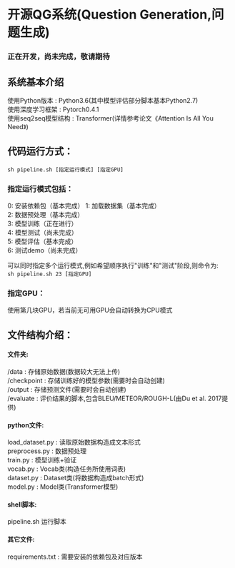 # 开源QG系统(Question Generation,问题生成)
### 正在开发，尚未完成，敬请期待


## 系统基本介绍
使用Python版本 : Python3.6(其中模型评估部分脚本基本Python2.7)  
使用深度学习框架 : Pytorch0.4.1  
使用seq2seq模型结构 : Transformer(详情参考论文《Attention Is All You Need》)  


## 代码运行方式：
`sh pipeline.sh [指定运行模式] [指定GPU]`  

### 指定运行模式包括：
0: 安装依赖包（基本完成）
1: 加载数据集（基本完成）  
2: 数据预处理（基本完成）  
3: 模型训练（正在进行）  
4: 模型测试（尚未完成）  
5: 模型评估（基本完成）  
6: 测试demo（尚未完成）  

可以同时指定多个运行模式,例如希望顺序执行"训练"和"测试"阶段,则命令为:  
`sh pipeline.sh 23 [指定GPU]`  

### 指定GPU：
使用第几块GPU，若当前无可用GPU会自动转换为CPU模式  


## 文件结构介绍：
#### 文件夹:
/data : 存储原始数据(数据较大无法上传)  
/checkpoint : 存储训练好的模型参数(需要时会自动创建)  
/output : 存储预测文件(需要时会自动创建)  
/evaluate : 评价结果的脚本,包含BLEU/METEOR/ROUGH-L(由Du et al. 2017提供)  
#### python文件:
load_dataset.py : 读取原始数据构造成文本形式  
preprocess.py : 数据预处理  
train.py : 模型训练+验证  
vocab.py : Vocab类(构造任务所使用词表)  
dataset.py : Dataset类(将数据构造成batch形式)  
model.py : Model类(Transformer模型)  
#### shell脚本:
pipeline.sh 运行脚本  
#### 其它文件:
requirements.txt : 需要安装的依赖包及对应版本
